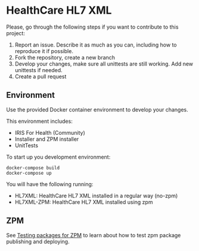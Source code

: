 # HealthCare HL7 XML

Please, go through the following steps if you want to contribute to this project:

1. Report an issue. Describe it as much as you can, including how to reproduce it if possible.
2. Fork the repository, create a new branch
3. Develop your changes, make sure all unittests are still working. Add new unittests if needed.
4. Create a pull request

## Environment
Use the provided Docker container environment to develop your changes.

This environment includes:
* IRIS For Health (Community)
* Installer and ZPM installer
* UnitTests

To start up you development environment:
```console
docker-compose build
docker-compose up
```

You will have the following running:
* HL7XML: HealthCare HL7 XML installed in a regular way (no-zpm)
* HL7XML-ZPM: HealthCare HL7 XML installed using zpm

## ZPM
See [Testing packages for ZPM](https://community.intersystems.com/post/testing-packages-zpm) to learn about how to test zpm package publishing and deploying.

